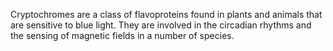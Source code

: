 Cryptochromes are a class of flavoproteins found in plants and animals that are sensitive to blue light. They are involved in the circadian rhythms and the sensing of magnetic fields in a number of species.